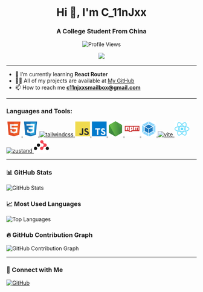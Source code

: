 <h1 align="center">Hi 👋, I'm C_11nJxx</h1>
<h3 align="center">A College Student From China</h3>

<p align="center">
  <img src="https://komarev.com/ghpvc/?username=C11NJXX&label=Profile%20Views&color=blue&style=flat" alt="Profile Views" />
</p>

<p align="center">
  <img src="https://readme-typing-svg.herokuapp.com/?lines=Welcome+to+my+GitHub!;Frontend+developer&center=true&size=20">
</p>

---

- 🌱 I’m currently learning **React Router**
- 👨‍💻 All of my projects are available at [My GitHub](https://github.com/C11NJXX)
- 📫 How to reach me **c11njxxsmailbox@gmail.com**

---

<h3 align="left">Languages and Tools:</h3>
<p align="left">
  <a href="https://www.w3.org/html/" target="_blank" rel="noreferrer">
    <img src="https://raw.githubusercontent.com/devicons/devicon/master/icons/html5/html5-original.svg" alt="html5" width="40" height="40"/>
  </a>
  <a href="https://www.w3schools.com/css/" target="_blank" rel="noreferrer">
    <img src="https://raw.githubusercontent.com/devicons/devicon/master/icons/css3/css3-original.svg" alt="css3" width="40" height="40"/>
  </a>
  <a href="https://tailwindcss.com/" target="_blank" rel="noreferrer">
    <img src="https://upload.wikimedia.org/wikipedia/commons/d/d5/Tailwind_CSS_Logo.svg" alt="tailwindcss" width="40" height="40"/>
  </a>
  <a href="https://developer.mozilla.org/en-US/docs/Web/JavaScript" target="_blank" rel="noreferrer">
    <img src="https://raw.githubusercontent.com/devicons/devicon/master/icons/javascript/javascript-original.svg" alt="javascript" width="40" height="40"/>
  </a>
  <a href="https://www.typescriptlang.org/" target="_blank" rel="noreferrer">
    <img src="https://raw.githubusercontent.com/devicons/devicon/master/icons/typescript/typescript-original.svg" alt="typescript" width="40" height="40"/>
  </a>
  <a href="https://nodejs.org/" target="_blank" rel="noreferrer">
    <img src="https://raw.githubusercontent.com/devicons/devicon/master/icons/nodejs/nodejs-original.svg" alt="nodejs" width="40" height="40"/>
  </a>
   <a href="https://www.npmjs.com/" target="_blank" rel="noreferrer">
    <img src="https://raw.githubusercontent.com/devicons/devicon/master/icons/npm/npm-original-wordmark.svg" alt="npm" width="40" height="40"/>
  </a>
  <a href="https://webpack.js.org/" target="_blank" rel="noreferrer">
    <img src="https://raw.githubusercontent.com/devicons/devicon/master/icons/webpack/webpack-original.svg" alt="webpack" width="40" height="40"/>
  </a>
  <a href="https://vitejs.dev/" target="_blank" rel="noreferrer">
    <img src="https://vitejs.dev/logo.svg" alt="vite" width="40" height="40"/>
  </a>
  <a href="https://react.dev/" target="_blank" rel="noreferrer">
    <img src="https://raw.githubusercontent.com/devicons/devicon/master/icons/react/react-original.svg" alt="react" width="40" height="40"/>
  </a>
  <a href="https://zustand-demo.pmnd.rs/" target="_blank" rel="noreferrer">
    <img src="https://user-images.githubusercontent.com/958486/218346783-72be5ae3-b953-4dd7-b239-788a882fdad6.svg" alt="zustand" width="40" height="40"/>
  </a>
  <a href="https://reactrouter.com/" target="_blank" rel="noreferrer">
    <img src="https://raw.githubusercontent.com/devicons/devicon/master/icons/reactrouter/reactrouter-original.svg" alt="React Router" width="40" height="40"/>
  </a>
</p>

---

<h3 align="left">📊 GitHub Stats</h3>
<p align="left">
  <img src="https://github-readme-stats.vercel.app/api?username=C11NJXX&show_icons=true&theme=radical" alt="GitHub Stats" />
</p>

<h3 align="left">📈 Most Used Languages</h3>
<p align="left">
  <img src="https://github-readme-stats.vercel.app/api/top-langs/?username=C11NJXX&layout=compact&theme=radical" alt="Top Languages" />
</p>

<h3 align="left">🔥 GitHub Contribution Graph</h3>
<p align="left">
  <img src="https://github-profile-summary-cards.vercel.app/api/cards/profile-details?username=C11NJXX&theme=radical" alt="GitHub Contribution Graph" />
</p>

---

<h3 align="left">🌟 Connect with Me</h3>
<p align="left">
  <a href="https://github.com/C11NJXX" target="_blank">
    <img src="https://img.shields.io/badge/GitHub-000?style=for-the-badge&logo=github&logoColor=white" alt="GitHub">
  </a>
</p>
